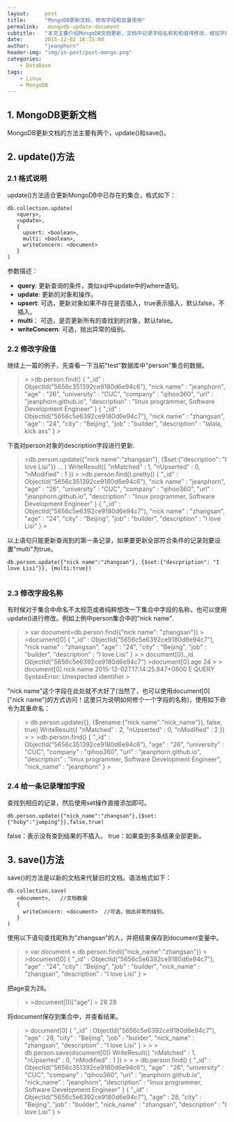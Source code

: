```yaml
---
layout:     post
title:      "MongoDB更新文档，修改字段和变量使用" 
permalink:   mongodb-update-document
subtitle:   "本文主要介绍MongoDB文档更新，文档中记录字段名称和和值得修改，增加字段。update()的使用方式，以及变量的访问方式介绍"
date:       2015-12-02 18:15:00
author:     "jeanphorn"
header-img: "img/in-post/post-mongo.png"
categories:
    - DataBase
tags:
    - Linux 
    - MongoDB
---
```


## 1. MongoDB更新文档

MongoDB更新文档的方法主要有两个，update()和save()。

## 2. update()方法

### 2.1 格式说明
update()方法适合更新MongoDB中已存在的集合，格式如下：

```
db.collection.update(
   <query>,
   <update>,
   {
     upsert: <boolean>,
     multi: <boolean>,
     writeConcern: <document>
   }
)

```

参数描述：

- **query**: 更新查询的条件，类似sql中update中的where语句。
- **update**: 更新的对象和操作。
- **upsert**: 可选，更新对象如果不存在是否插入，true表示插入，默认false，不插入。
- **multi**： 可选，是否更新所有的查找到的对象，默认false。
- **writeConcern**: 可选，抛出异常的级别。

### 2.2 修改字段值

继续上一篇的例子，先查看一下当前"test"数据库中"person"集合的数据。

> \> 
> \>db.person.find()
> { "_id" : ObjectId("5656c351392ce9180d6e94c6"), "nick name" : "jeanphorn", "age" : "26", "university" : "CUC", "company" : "qihoo360", "url" : "jeanphorn.github.io", "description" : "linux programmer, Software Development Engineer" }
> { "_id" : ObjectId("5656c5e6392ce9180d6e94c7"), "nick name" : "zhangsan", "age" : "24", "city" : "Beijing", "job" : "builder", "description" : "lalala, kick ass" }
> \>
>

下面对person对象的description字段进行更新.

>
> \>db.person.update({"nick name":"zhangsan"}, {$set:{"description": "I love Lisi"}}
> ... )
> WriteResult({ "nMatched" : 1, "nUpserted" : 0, "nModified" : 1 })
> \>
> \>db.person.find().pretty()
>{
>    "_id" : ObjectId("5656c351392ce9180d6e94c6"),
>    "nick name" : "jeanphorn",
>    "age" : "26",
>    "university" : "CUC",
>    "company" : "qihoo360",
>    "url" : "jeanphorn.github.io",
>    "description" : "linux programmer, Software Development Engineer"
>}
>{
>    "_id" : ObjectId("5656c5e6392ce9180d6e94c7"),
>    "nick name" : "zhangsan",
>    "age" : "24",
>    "city" : "Beijing",
>    "job" : "builder",
>    "description" : "I love Lisi"
>}
> \>
>

以上语句只能更新查询到的第一条记录，如果要更新全部符合条件的记录则要设置"multi"为true。

```
db.person.update({"nick name":"zhangsan"}, {$set:{"descpription": "I love Lisi"}}, {multi:true})


```

### 2.3 修改字段名称

有时候对于集合中命名不太规范或者纯粹想改一下集合中字段的名称，也可以使用update()进行修改。例如上例中person集合中的"nick name".

>
> \> var document=db.person.find({"nick name": "zhangsan"})
> \>
> \>document[0]
> {
>    "_id" : ObjectId("5656c5e6392ce9180d6e94c7"),
>    "nick name" : "zhangsan",
>    "age" : "24",
>    "city" : "Beijing",
>    "job" : "builder",
>    "description" : "I love Lisi"
> }
> \>
> \> document[0]._id
> ObjectId("5656c5e6392ce9180d6e94c7")
> \>document[0].age
> 24
> \>
> \> document[0].nick name
> 2015-12-02T17:14:25.847+0800 E QUERY    SyntaxError: Unexpected identifier
> \>
>

"nick name"这个字段在此处就不大好了(当然了，也可以使用document[0]["nick name"]的方式访问！这里只为说明如何修个一个字段的名称)，使用如下命令为其重命名：

>
> \> db.person.update({}, {$rename:{"nick name":"nick_name"}}, false, true)
> WriteResult({ "nMatched" : 2, "nUpserted" : 0, "nModified" : 2 })
> \>
> \>
> \>db.person.find()
> { "_id" : ObjectId("5656c351392ce9180d6e94c6"), "age" : "26", "university" : "CUC", "company" : "qihoo360", "url" : "jeanphorn.github.io", "description" : "linux programmer, Software Development Engineer", "nick_name" : "jeanphorn" }
> \>
> 

### 2.4 给一条记录增加字段

查找到相应的记录，然后使用set操作直接添加即可。

```
db.person.update({"nick_name":"zhangsan"},{$set:{"hoby":"jumping"}},false,true)

```
false：表示没有查到结果的不插入。
true：如果查到多条结果全部更新。

## 3. save()方法

save()的方法是以新的文档来代替旧的文档。语法格式如下：

```
db.collection.save(
   <document>,   //文档数据
   {
     writeConcern: <document>  //可选，抛出异常的级别。
   }
)

```

使用以下语句查找昵称为"zhangsan"的人，并把结果保存到document变量中。

> 
> \> var document = db.person.find({"nick_name":"zhangsan"})
> \>
> \>document[0]
> {
>    "_id" : ObjectId("5656c5e6392ce9180d6e94c7"),
>    "age" : "24",
>    "city" : "Beijing",
>    "job" : "builder",
>    "nick_name" : "zhangsan",
>    "description" : "I love Lisi"
> }
> \>
>

把age变为28。

> \> 
> \>document[0]["age"] = 28
> 28
>  

将document保存到集合中，并查看结果。

> \> document[0]
> {
>     "_id" : ObjectId("5656c5e6392ce9180d6e94c7"),
>     "age" : 28,
>     "city" : "Beijing",
>     "job" : "builder",
>     "nick_name" : "zhangsan",
>     "description" : "I love Lisi"
> }
> \> 
> \> 
> \> db.person.save(document[0])
> WriteResult({ "nMatched" : 1, "nUpserted" : 0, "nModified" : 1 })
> \> 
> \> 
> \> db.person.find()
> { "_id" : ObjectId("5656c351392ce9180d6e94c6"), "age" : "26", "university" : "CUC", "company" : "qihoo360", "url" : "jeanphorn.github.io", "nick_name" : "jeanphorn", "description" : "linux programmer, Software Development Engineer" }
> { "_id" : ObjectId("5656c5e6392ce9180d6e94c7"), "age" : 28, "city" : "Beijing", "job" : "builder", "nick_name" : "zhangsan", "description" : "I love Lisi" }
> \>
>
 
